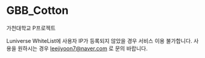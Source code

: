 # GBB_Cotton
가천대학교 P프로젝트

Luniverse WhiteList에 사용자 IP가 등록되지 않았을 경우 서비스 이용 불가합니다.
사용을 원하시는 경우 leejiyoon7@naver.com 로 문의 바랍니다.
